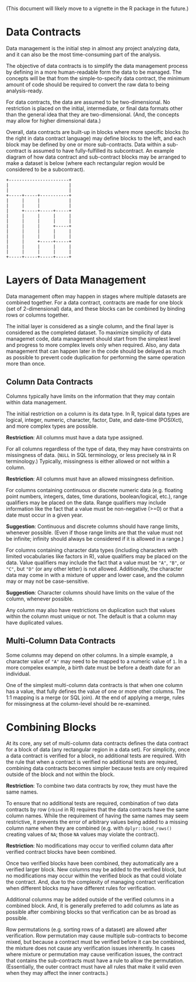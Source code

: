 (This document will likely move to a vignette in the R package in the future.)

# Data Contracts

Data management is the initial step in almost any project analyzing data, and it
can also be the most time-consuming part of the analysis.

The objective of data contracts is to simplify the data management process by
defining in a more human-readable form the data to be managed. The concepts will
be that from the simple-to-specify data contract, the minimum amount of code
should be required to convert the raw data to being analysis-ready.

For data contracts, the data are assumed to be two-dimensional. No restriction
is placed on the initial, intermediate, or final data formats other than the
general idea that they are two-dimensional. (And, the concepts may allow for
higher dimensional data.)

Overall, data contracts are built-up in blocks where more specific blocks (to
the right in data contract language) may define blocks to the left, and each
block may be defined by one or more sub-contracts. Data within a sub-contract is
assumed to have fully-fulfilled its subcontract. An example diagram of how data
contract and sub-contract blocks may be arranged to make a dataset is below
(where each rectangular region would be considered to be a subcontract).

```
+-----------------------+
|                       |
|                       |
+-----+-----+-----------+
|     |     |           |
|     |     |           |
|     +-----+-----+-----+
|     |     |     |     |
|     |     |     |     |
|     |     |     +-----+
|     |     |     |     |
|     |     |     |     |
|     |     +-----+-----+
|     |     |     |     |
|     |     |     |     |
+-----+-----+-----+-----+
```

# Layers of Data Management

Data management often may happen in stages where multiple datasets are combined
together. For a data contract, contracts are made for one block (set of
2-dimensional) data, and these blocks can be combined by binding rows or columns
together.

The initial layer is considered as a single column, and the final layer is
considered as the completed dataset. To maximize simplicity of data managemet
code, data management should start from the simplest level and progress to more
complex levels only when required. Also, any data management that can happen
later in the code should be delayed as much as possible to prevent code
duplication for performing the same operation more than once.

## Column Data Contracts

Columns typically have limits on the information that they may contain within
data management.

The initial restriction on a column is its data type. In R, typical data types
are logical, integer, numeric, character, factor, Date, and date-time (POSIXct),
and more complex types are possible.

**Restriction**: All columns must have a data type assigned.

For all columns regardless of the type of data, they may have constraints on
missingness of data. (`NULL` in SQL terminology, or less precisely `NA` in R
terminology.) Typically, missingness is either allowed or not within a column.

**Restriction**: All columns must have an allowed missingness definition.

For columns containing continuous or discrete numeric data (e.g. floating point
numbers, integers, dates, time durations, boolean/logical, etc.), range
qualifiers may be placed on the data. Range qualifiers may include information
like the fact that a value must be non-negative (>=0) or that a date must occur
in a given year.

**Suggestion**: Continuous and discrete columns should have range limits,
whenever possible. (Even if those range limits are that the value must not be
infinite; infinity should always be considered if it is allowed in a range.)

For columns containing character data types (including characters with limited
vocabularies like factors in R), value qualifiers may be placed on the data.
Value qualifiers may include the fact that a value must be `"A"`, `"B"`, or
`"C"`, but `"D"` (or any other letter) is not allowed. Additionally, the
character data may come in with a mixture of upper and lower case, and the
column may or may not be case-sensitive.

**Suggestion**: Character columns should have limits on the value of the column,
whenever possible.

Any column may also have restrictions on duplication such that values within the
column must unique or not. The default is that a column may have duplicated
values.

## Multi-Column Data Contracts

Some columns may depend on other columns. In a simple example, a character value
of `"A"` may need to be mapped to a numeric value of `1`. In a more compelex
example, a birth date must be before a death date for an individual.

One of the simplest multi-column data contracts is that when one column has a
value, that fully defines the value of one or more other columns. The 1:1
mapping is a merge (or SQL join). At the end of applying a merge, rules for
missingness at the column-level should be re-examined.

# Combining Blocks

At its core, any set of multi-column data contracts defines the data contract
for a block of data (any rectangular region in a data set). For simplicity, once
a data contract is verified for a block, no additional tests are required. With
the rule that when a contract is verified no additional tests are required,
combining data contracts becomes simpler because tests are only required outside
of the block and not within the block.

**Restriction**: To combine two data contracts by row, they must have the same
names.

To ensure that no additional tests are required, combination of two data
contracts by row (`rbind` in R) requires that the data contracts have the same
column names. While the requirement of having the same names may seem
restrictive, it prevents the error of arbitrary values being added to a missing
column name when they are combined (e.g. with `dplyr::bind_rows()` creating
values of `NA`; those `NA` values may violate the contract).

**Restriction**: No modifications may occur to verified column data after
verified contract blocks have been combined.

Once two verified blocks have been combined, they automatically are a verified
larger block. New columns may be added to the verified block, but no
modifications may occur within the verified block as that could violate the
contract. And, due to the complexity of managing contract verification when
different blocks may have different rules for verification.

Additional columns may be added outside of the verified columns in a combined
block. And, it is generally preferred to add columns as late as possible after
combining blocks so that verification can be as broad as possible.

Row permutations (e.g. sorting rows of a dataset) are allowed after
verification. Row permutation may cause multiple sub-contracts to become mixed,
but because a contract must be verified before it can be combined, the mixture
does not cause any verification issues inherently. In cases where mixture or
permutation may cause verification issues, the contract that contains the
sub-contracts must have a rule to allow the permutation. (Essentially, the outer
contract must have all rules that make it valid even when they may affect the
inner contracts.)
